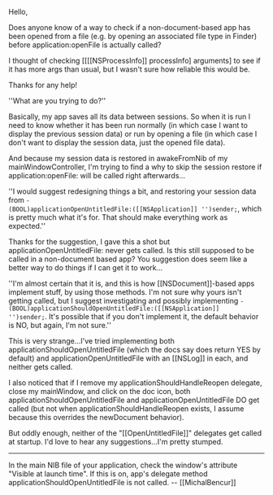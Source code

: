 Hello,

Does anyone know of a way to check if a non-document-based app has been opened from a file (e.g. by opening an associated file type in Finder) before application:openFile is actually called?

I thought of checking [[[[NSProcessInfo]] processInfo] arguments] to see if it has more args than usual, but I wasn't sure how reliable this would be.

Thanks for any help!

''What are you trying to do?''

Basically, my app saves all its data between sessions.  So when it is run I need to know whether it has been run normally (in which case I want to display the previous session data) or run by opening a file (in which case I don't want to display the session data, just the opened file data).

And because my session data is restored in awakeFromNib of my mainWindowController, I'm trying to find a why to skip the session restore if application:openFile: will be called right afterwards...

''I would suggest redesigning things a bit, and restoring your session data from <code>- (BOOL)applicationOpenUntitledFile:([[NSApplication]] '')sender;</code>, which is pretty much what it's for. That should make everything work as expected.''

Thanks for the suggestion, I gave this a shot but applicationOpenUntitledFile: never gets called.  Is this still supposed to be called in a non-document based app?  You suggestion does seem like a better way to do things if I can get it to work...

''I'm almost certain that it is, and this is how [[NSDocument]]-based apps implement stuff, by using those methods. I'm not sure why yours isn't getting called, but I suggest investigating and possibly implementing <code>- (BOOL)applicationShouldOpenUntitledFile:([[NSApplication]] '')sender;</code>. It's possible that if you don't implement it, the default behavior is NO, but again, I'm not sure.''

This is very strange...I've tried implementing both applicationShouldOpenUntitledFile (which the docs say does return YES by default) and applicationOpenUntitledFile with an [[NSLog]] in each, and neither gets called.

I also noticed that if I remove my applicationShouldHandleReopen delegate, close my mainWindow, and click on the doc icon, both applicationShouldOpenUntitledFile and applicationOpenUntitledFile DO get called (but not when applicationShouldHandleReopen exists, I assume because this overrides the newDocument behavior).

But oddly enough, neither of the "[[OpenUntitledFile]]" delegates get called at startup.  I'd love to hear any suggestions...I'm pretty stumped.

----

In the main NIB file of your application, check the window's attribute "Visible at launch time". If this is on, app's delegate method applicationShouldOpenUntitledFile is not called. -- [[MichalBencur]]